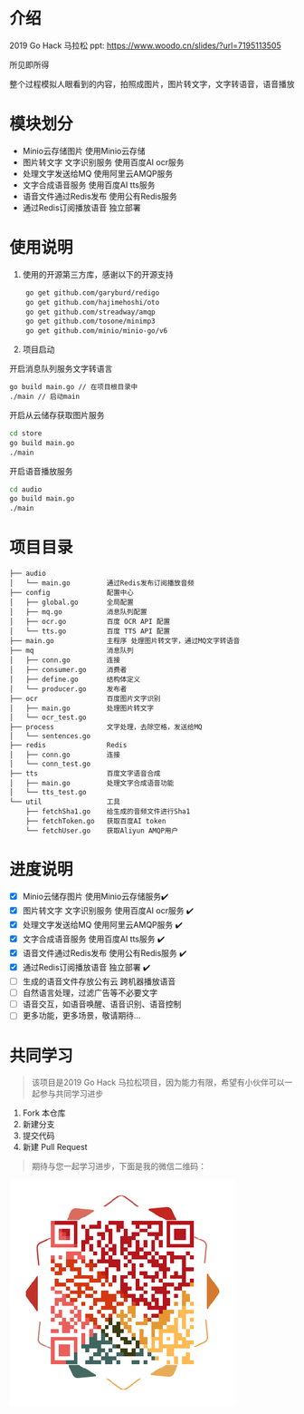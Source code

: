 # 介绍
2019 Go Hack 马拉松 ppt: https://www.woodo.cn/slides/?url=7195113505

所见即所得

整个过程模拟人眼看到的内容，拍照成图片，图片转文字，文字转语音，语音播放

# 模块划分
- Minio云存储图片          使用Minio云存储
- 图片转文字 文字识别服务    使用百度AI ocr服务
- 处理文字发送给MQ          使用阿里云AMQP服务
- 文字合成语音服务          使用百度AI tts服务
- 语音文件通过Redis发布     使用公有Redis服务
- 通过Redis订阅播放语音     独立部署

# 使用说明

1. 使用的开源第三方库，感谢以下的开源支持

```bash
	go get github.com/garyburd/redigo 
	go get github.com/hajimehoshi/oto 
	go get github.com/streadway/amqp 
	go get github.com/tosone/minimp3
	go get github.com/minio/minio-go/v6 
```

2. 项目启动 

开启消息队列服务文字转语言
```bash
go build main.go // 在项目根目录中
./main // 启动main

```

开启从云储存获取图片服务
```bash
cd store
go build main.go 
./main
```

开启语音播放服务
```bash
cd audio
go build main.go 
./main
```

# 项目目录
```
├── audio
│   └── main.go         通过Redis发布订阅播放音频
├── config              配置中心
│   ├── global.go       全局配置
│   ├── mq.go           消息队列配置
│   ├── ocr.go          百度 OCR API 配置
│   └── tts.go          百度 TTS API 配置
├── main.go             主程序 处理图片转文字，通过MQ文字转语音
├── mq                  消息队列
│   ├── conn.go         连接
│   ├── consumer.go     消费者
│   ├── define.go       结构体定义
│   └── producer.go     发布者
├── ocr                 百度图片文字识别
│   ├── main.go         处理图片转文字
│   └── ocr_test.go
├── process             文字处理，去除空格，发送给MQ
│   └── sentences.go
├── redis               Redis
│   ├── conn.go         连接
│   └── conn_test.go
├── tts                 百度文字语音合成
│   ├── main.go         处理文字合成语音功能
│   └── tts_test.go
└── util                工具
    ├── fetchSha1.go    给生成的音频文件进行Sha1
    ├── fetchToken.go   获取百度AI token
    └── fetchUser.go    获取Aliyun AMQP用户
```

# 进度说明
- [x] Minio云储存图片          使用Minio云存储服务✔️
- [x] 图片转文字 文字识别服务    使用百度AI ocr服务 ✔️
- [x] 处理文字发送给MQ          使用阿里云AMQP服务 ✔️
- [x] 文字合成语音服务          使用百度AI tts服务 ✔️
- [x] 语音文件通过Redis发布     使用公有Redis服务  ✔️
- [x] 通过Redis订阅播放语音     独立部署          ✔️
- [ ] 生成的语音文件存放公有云    跨机器播放语音
- [ ] 自然语言处理，过滤广告等不必要文字            
- [ ] 语音交互，如语音唤醒、语音识别、语音控制       
- [ ] 更多功能，更多场景，敬请期待...

# 共同学习
> 该项目是2019 Go Hack 马拉松项目，因为能力有限，希望有小伙伴可以一起参与共同学习进步
1. Fork 本仓库
2. 新建分支
3. 提交代码
4. 新建 Pull Request

> 期待与您一起学习进步，下面是我的微信二维码：

![微信二维码](./wechat.png)
